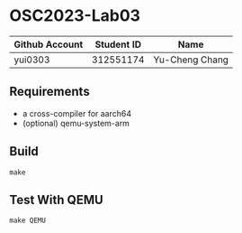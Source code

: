 # OSC2023-Lab03

| Github Account | Student ID | Name          |
|----------------|------------|---------------|
| yui0303        | 312551174  | Yu-Cheng Chang|

## Requirements

* a cross-compiler for aarch64
* (optional) qemu-system-arm

## Build 

```
make
```

## Test With QEMU

```
make QEMU
```